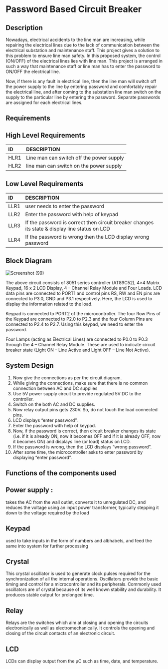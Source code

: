 # Password Based Circuit Breaker
## Description 
Nowadays, electrical accidents to the line man are increasing, while repairing the electrical lines due to the lack of communication between the electrical substation and maintenance staff. This project gives a solution to this problem to ensure line man safety. In this proposed system, the control (ON/OFF) of the electrical lines lies with line man. This project is arranged in such a way that maintenance staff or line man has to enter the password to ON/OFF the electrical line.


 Now, if there is any fault in electrical line, then the line man will switch off the power supply to the line by entering password and comfortably repair the electrical line, and after coming to the substation line man switch on the supply to the particular line by entering the password. Separate passwords are assigned for each electrical lines.
 
 
## Requirements 
## High Level Requirements
|ID|DESCRIPTION                               |
|:-|:-----------------------------------------|
|HLR1|Line man can switch off the power supply|
|HLR2|line man can switch on the power supply |

## Low Level Requirements
|ID  |DESCRIPTION                                                                                   |
|:---|:---------------------------------------------------------------------------------------------|
|LLR1|user needs to enter the password                                                              |
|LLR2|Enter the password with help of keypad                                                        |
|LLR3|If the password is correct then circuit breaker changes its state & display line status on LCD|
|LLR4|If the password is wrong then the LCD display wrong password                                  |





## Block Diagram 

![Screenshot (99)](https://user-images.githubusercontent.com/98865009/154733580-6f502432-d3b9-4bf7-8486-56e9c65b5752.png)


The above circuit consists of 8051 series controller (AT89C52), 4×4 Matrix Keypad, 16 x 2 LCD Display, 4 – Channel Relay Module and Four Loads. LCD data pins are connected to PORT1 and control pins RS, RW and EN pins are connected to P3.0, GND and P3.1 respectively. Here, the LCD is used to display the information related to the load.

Keypad is connected to PORT2 of the microcontroller. The four Row Pins of the Keypad are connected to P2.0 to P2.3 and the four Column Pins are connected to P2.4 to P2.7. Using this keypad, we need to enter the password.

Four Lamps (acting as Electrical Lines) are connected to P0.0 to P0.3 through the 4 – Channel Relay Module. These are used to indicate circuit breaker state (Light ON – Line Active and Light OFF – Line Not Active).

## System Design
1. Now give the connections as per the circuit diagram.
2. While giving the connections, make sure that there is no common connection between AC and DC supplies
3. Use 5V power supply circuit to provide regulated 5V DC to the controller.
4.  Switch on the both AC and DC supplies.
5. Now relay output pins gets 230V. So, do not touch the load connected pins.
6. LCD displays “enter password”.
7. Enter the password with help of keypad.
8. Now, if the password is correct, then circuit breaker changes its state (i.e. if it is already ON, now it becomes OFF and if it is already OFF, now it becomes ON) and displays line (or load) status on LCD.
9. If the password is wrong, then the LCD displays “wrong password”.
10. After some time, the microcontroller asks to enter password by displaying “enter password”.


## Functions of the components used
## Power supply :
takes the AC from the wall outlet, converts it to unregulated DC, and reduces the voltage using an input power transformer, typically stepping it down to the voltage required by the load

## Keypad
used to take inputs in the form of numbers and albhabets, and feed the same into system for further processing

## Crystal 
 This crystal oscillator is used to generate clock pulses required for the synchronization of all the internal operations.
 Oscillators provide the basic timing and control for a microcontroller and its peripherals. Commonly used oscillators are of crystal because of its well known stability and durability. It produces stable output for prolonged time.
 
 ## Relay
Relays are the switches which aim at closing and opening the circuits electronically as well as electromechanically. It controls the opening and closing of the circuit contacts of an electronic circuit.

## LCD 
LCDs can display output from the µC such as time, date, and temperature.
